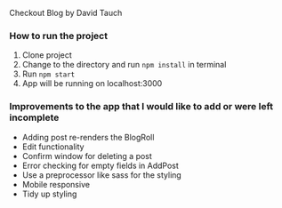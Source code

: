 Checkout Blog by David Tauch

### How to run the project
1. Clone project
2. Change to the directory and run `npm install` in terminal
3. Run `npm start`
4. App will be running on localhost:3000

### Improvements to the app that I would like to add or were left incomplete
- Adding post re-renders the BlogRoll
- Edit functionality
- Confirm window for deleting a post
- Error checking for empty fields in AddPost
- Use a preprocessor like sass for the styling
- Mobile responsive
- Tidy up styling
